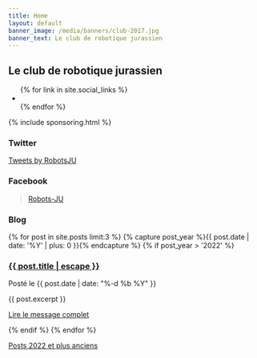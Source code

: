 ```yaml
---
title: Home
layout: default
banner_image: /media/banners/club-2017.jpg
banner_text: Le club de robotique jurassien
---
```


<section class="banner-image banner-home" style="background-image: url({{ page.banner_image }})">
    <div class="banner-text">
        <div class="container">
            <h2>Le club de robotique jurassien</h2>
            <ul class="social">
                {% for link in site.social_links %}
                <li><a href="{{ link.url }}" title="{{ link.title }}"><span class="fa fa-{{ link.icon }}"></span></a></li>
                {% endfor %}
            </ul>
        </div>
    </div>
</section>

{% include sponsoring.html %}

<div class="container page">
    <div class="row">
        <section class="col-md-4">
           <h3>Twitter</h3>
            <a class="twitter-timeline" data-lang="fr" data-height="1000" href="https://twitter.com/RobotsJU">Tweets by RobotsJU</a>
        </section>
        <section class="col-md-4">
           <h3>Facebook</h3>
            <div class="fb-page" data-href="https://www.facebook.com/RobotsJU/" data-tabs="timeline" data-width="" data-height="1000" data-small-header="false" data-adapt-container-width="true" data-hide-cover="false" data-show-facepile="true"><blockquote cite="https://www.facebook.com/RobotsJU/" class="fb-xfbml-parse-ignore"><a href="https://www.facebook.com/RobotsJU/">Robots-JU</a></blockquote></div>
        </section>
        <section class="col-md-4 posts-home">
            <h3>Blog</h3>
            {% for post in site.posts limit:3 %}
            {% capture post_year %}{{ post.date | date: '%Y' | plus: 0 }}{% endcapture %}
            {% if post_year > '2022' %}
            <article class="mb-3">
                <h3><a href="{{ post.url }}">{{ post.title | escape }}</a></h3>
                <p>Posté le {{ post.date | date: "%-d %b %Y" }}</p>
                {{ post.excerpt }}
                <p><a href="{{ post.url }}">Lire le message complet <i class="fa fa-arrow-right"></i></a></p>
            </article>
            {% endif %}
            {% endfor %}
            <p><i class="fa fa-list"></i> <a href="/tous-les-posts">Posts 2022 et plus anciens</a></p>
        </section>
    </div>
</div>

<script async src="https://platform.twitter.com/widgets.js" charset="utf-8"></script>
<div id="fb-root"></div>
<script async defer crossorigin="anonymous" src="https://connect.facebook.net/fr_FR/sdk.js#xfbml=1&version=v6.0"></script>
